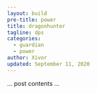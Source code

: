 ```yaml
---
layout: build
pre-title: power
title: dragonhunter
tagline: dps
categories:
  - guardian
  - power
author: Xivor
updated: September 11, 2020
---
```


… post contents …